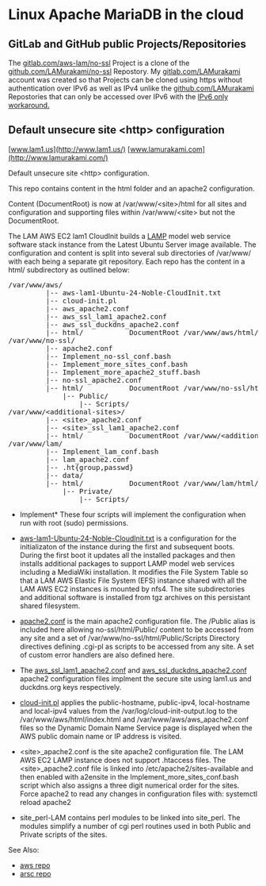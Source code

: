 # Linux Apache MariaDB in the cloud
## GitLab and GitHub public Projects/Repositories
The
[gitlab.com/aws-lam/no-ssl](https://gitlab.com/aws-lam/no-ssl)
Project is a clone of the
[github.com/LAMurakami/no-ssl](https://github.com/LAMurakami/no-ssl)
Repostory.  My
[gitlab.com/LAMurakami](https://gitlab.com/LAMurakami)
account was created so that Projects can be cloned using https without
authentication over IPv6 as well as IPv4 unlike the
[github.com/LAMurakami](https://github.com/LAMurakami)
Repostories that can only be accessed over IPv6 with the
[IPv6 only workaround.](https://lamurakami.github.io/blog/2024/06/05/Access-GitHub-com-from-an-instance-without-a-public-IPv4-address.html)

## Default unsecure site &lt;http&gt; configuration
[www.lam1.us](http://www.lam1.us/)
[www.lamurakami.com](http://www.lamurakami.com/)

Default unsecure site &lt;http&gt; configuration.

This repo contains content in the html folder and an apache2 configuration.

Content (DocumentRoot) is now at /var/www/&lt;site&gt;/html for all sites and
configuration and supporting files within /var/www/&lt;site&gt; but not the
DocumentRoot.

The LAM AWS EC2 lam1 CloudInit builds a
[LAMP](https://en.wikipedia.org/wiki/LAMP_(software_bundle))
model web service software
stack instance from the Latest Ubuntu Server image available.
The configuration and content is split into several sub directories of
/var/www/ with each being a separate git repository.  Each repo has the
content in a html/ subdirectory as outlined below:

<pre>/var/www/aws/
         |-- aws-lam1-Ubuntu-24-Noble-CloudInit.txt
         |-- cloud-init.pl
         |-- aws_apache2.conf
         |-- aws_ssl_lam1_apache2.conf
         |-- aws_ssl_duckdns_apache2.conf
         |-- html/           DocumentRoot /var/www/aws/html/
/var/www/no-ssl/
         |-- apache2.conf
         |-- Implement_no-ssl_conf.bash
         |-- Implement_more_sites_conf.bash
         |-- Implement_more_apache2_stuff.bash
         |-- no-ssl_apache2.conf
         |-- html/           DocumentRoot /var/www/no-ssl/html/
             |-- Public/
                 |-- Scripts/
/var/www/&lt;additional-sites&gt;/
         |-- &lt;site&gt;_apache2.conf
         |-- &lt;site&gt;_ssl_lam1_apache2.conf
         |-- html/           DocumentRoot /var/www/&lt;additional-sites&gt;/html/
/var/www/lam/
         |-- Implement_lam_conf.bash
         |-- lam_apache2.conf
         |-- .ht{group,passwd}
         |-- data/
         |-- html/           DocumentRoot /var/www/lam/html/
             |-- Private/
                 |-- Scripts/</pre>

* Implement* These four scripts will implement the configuration when run
with root (sudo) permissions.

* [aws-lam1-Ubuntu-24-Noble-CloudInit.txt](https://gitlab.com/aws-lam/aws/-/blob/master/aws-lam1-Ubuntu-24-Noble-CloudInit.txt?ref_type=heads) is a configuration for the initializaton
of the instance during the first and subsequent boots.  During the first boot
it updates all the installed packages and then installs additional packages
to support LAMP model web services including a MediaWiki installation.
It modifies the File System Table so that a LAM AWS Elastic File System (EFS)
instance shared with all the LAM AWS EC2 instances is mounted by nfs4.
The site subdirectories and additional software is installed from tgz
archives on this persistant shared filesystem.

* [apache2.conf](https://gitlab.com/aws-lam/aws/-/blob/master/apache2.conf?ref_type=heads)
is the main apache2 configuration file.  The /Public alias is
included here allowing no-ssl/html/Public/ content to be accessed from any
site and a set of /var/www/no-ssl/html/Public/Scripts Directory directives
defining .cgi-pl as scripts to be accessed from any site.
A set of custom error handlers are also defined here.

* The
[aws_ssl_lam1_apache2.conf](https://gitlab.com/aws-lam/aws/-/blob/master/aws_ssl_lam1_apache2.conf?ref_type=heads)
and
[aws_ssl_duckdns_apache2.conf](https://gitlab.com/aws-lam/aws/-/blob/master/aws_ssl_duckdns_apache2.conf?ref_type=heads)
apache2 configuration files implment the secure site using lam1.us and duckdns.org keys respectively.

* [cloud-init.pl](https://gitlab.com/aws-lam/aws/-/blob/master/cloud-init.pl?ref_type=heads)
applies the public-hostname, public-ipv4, local-hostname and
local-ipv4 values from the /var/log/cloud-init-output.log to the
/var/www/aws/html/index.html and /var/www/aws/aws_apache2.conf files so the
Dynamic Domain Name Service page is displayed when the AWS public domain name
or IP address is visited.

* &lt;site&gt;_apache2.conf is the site apache2 configuration file.  The LAM AWS
EC2 LAMP instance does not support .htaccess files.  The &lt;site&gt;_apache2.conf
file is linked into /etc/apache2/sites-available and then enabled with
a2ensite in the Implement_more_sites_conf.bash script which also assigns
a three digit numerical order for the sites.  Force apache2 to read any
changes in configuration files with:
 systemctl reload apache2

* site_perl-LAM contains perl modules to be linked into site_perl.
The modules simplify a number of cgi perl routines used in both Public
and Private scripts of the sites.

See Also:
* [aws repo](https://gitlab.com/aws-lam/aws/-/tree/master?ref_type=heads)
* [arsc repo](https://gitlab.com/aws-lam/arsc/-/tree/master?ref_type=heads)
